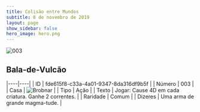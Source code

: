 ```yaml
---
title: Colisão entre Mundos
subtitle: 8 de novembro de 2019
layout: page
show_sidebar: false
hero_image: hero.png
---
```


![003](https://cdn.keyforgegame.com/media/card_front/pt/452_003_CXJ7GRMXMRFP_pt.png)

## Bala-de-Vulcão

|----|----|
| ID | fde615f8-c33a-4a01-9347-8da316df9b5f |
| Número | 003 |
| Casa | ![Brobnar](https://archonarcana.com/images/thumb/e/e0/Brobnar.png/22px-Brobnar.png "Brobnar") |
| Tipo | Ação |
| Texto | Jogar: Cause 4D em cada criatura. Ganhe 2 correntes. |
| Raridade | Comum |
| Dizeres | Uma arma de grande magma-tude. |
